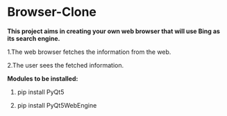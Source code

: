 # Browser-Clone

<b>This project aims in creating your own web browser that will use Bing as its search engine.</b>

1.The web browser fetches the information from the web. 

2.The user sees the fetched information.


<b>Modules to be installed:</b>


 1. pip install PyQt5
 
 
 2. pip install PyQt5WebEngine



 

